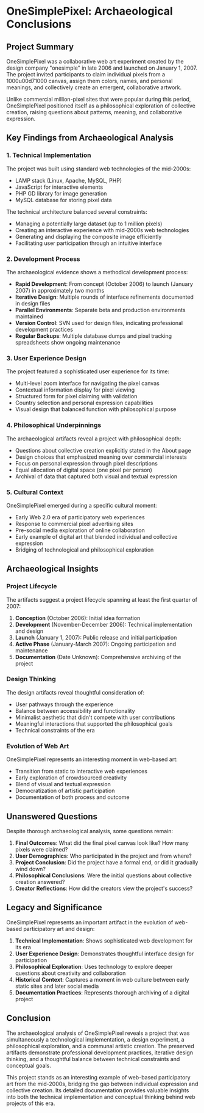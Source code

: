 # OneSimplePixel: Archaeological Conclusions

## Project Summary

OneSimplePixel was a collaborative web art experiment created by the design company "onesimple" in late 2006 and launched on January 1, 2007. The project invited participants to claim individual pixels from a 1000u00d71000 canvas, assign them colors, names, and personal meanings, and collectively create an emergent, collaborative artwork.

Unlike commercial million-pixel sites that were popular during this period, OneSimplePixel positioned itself as a philosophical exploration of collective creation, raising questions about patterns, meaning, and collaborative expression.

## Key Findings from Archaeological Analysis

### 1. Technical Implementation

The project was built using standard web technologies of the mid-2000s:

- LAMP stack (Linux, Apache, MySQL, PHP)
- JavaScript for interactive elements
- PHP GD library for image generation
- MySQL database for storing pixel data

The technical architecture balanced several constraints:

- Managing a potentially large dataset (up to 1 million pixels)
- Creating an interactive experience with mid-2000s web technologies
- Generating and displaying the composite image efficiently
- Facilitating user participation through an intuitive interface

### 2. Development Process

The archaeological evidence shows a methodical development process:

- **Rapid Development**: From concept (October 2006) to launch (January 2007) in approximately two months
- **Iterative Design**: Multiple rounds of interface refinements documented in design files
- **Parallel Environments**: Separate beta and production environments maintained
- **Version Control**: SVN used for design files, indicating professional development practices
- **Regular Backups**: Multiple database dumps and pixel tracking spreadsheets show ongoing maintenance

### 3. User Experience Design

The project featured a sophisticated user experience for its time:

- Multi-level zoom interface for navigating the pixel canvas
- Contextual information display for pixel viewing
- Structured form for pixel claiming with validation
- Country selection and personal expression capabilities
- Visual design that balanced function with philosophical purpose

### 4. Philosophical Underpinnings

The archaeological artifacts reveal a project with philosophical depth:

- Questions about collective creation explicitly stated in the About page
- Design choices that emphasized meaning over commercial interests
- Focus on personal expression through pixel descriptions 
- Equal allocation of digital space (one pixel per person)
- Archival of data that captured both visual and textual expression

### 5. Cultural Context

OneSimplePixel emerged during a specific cultural moment:

- Early Web 2.0 era of participatory web experiences
- Response to commercial pixel advertising sites
- Pre-social media exploration of online collaboration
- Early example of digital art that blended individual and collective expression
- Bridging of technological and philosophical exploration

## Archaeological Insights

### Project Lifecycle

The artifacts suggest a project lifecycle spanning at least the first quarter of 2007:

1. **Conception** (October 2006): Initial idea formation
2. **Development** (November-December 2006): Technical implementation and design
3. **Launch** (January 1, 2007): Public release and initial participation
4. **Active Phase** (January-March 2007): Ongoing participation and maintenance
5. **Documentation** (Date Unknown): Comprehensive archiving of the project

### Design Thinking

The design artifacts reveal thoughtful consideration of:

- User pathways through the experience
- Balance between accessibility and functionality
- Minimalist aesthetic that didn't compete with user contributions
- Meaningful interactions that supported the philosophical goals
- Technical constraints of the era

### Evolution of Web Art

OneSimplePixel represents an interesting moment in web-based art:

- Transition from static to interactive web experiences
- Early exploration of crowdsourced creativity
- Blend of visual and textual expression
- Democratization of artistic participation
- Documentation of both process and outcome

## Unanswered Questions

Despite thorough archaeological analysis, some questions remain:

1. **Final Outcomes**: What did the final pixel canvas look like? How many pixels were claimed?
2. **User Demographics**: Who participated in the project and from where?
3. **Project Conclusion**: Did the project have a formal end, or did it gradually wind down?
4. **Philosophical Conclusions**: Were the initial questions about collective creation answered?
5. **Creator Reflections**: How did the creators view the project's success?

## Legacy and Significance

OneSimplePixel represents an important artifact in the evolution of web-based participatory art and design:

1. **Technical Implementation**: Shows sophisticated web development for its era
2. **User Experience Design**: Demonstrates thoughtful interface design for participation
3. **Philosophical Exploration**: Uses technology to explore deeper questions about creativity and collaboration
4. **Historical Context**: Captures a moment in web culture between early static sites and later social media
5. **Documentation Practices**: Represents thorough archiving of a digital project

## Conclusion

The archaeological analysis of OneSimplePixel reveals a project that was simultaneously a technological implementation, a design experiment, a philosophical exploration, and a communal artistic creation. The preserved artifacts demonstrate professional development practices, iterative design thinking, and a thoughtful balance between technical constraints and conceptual goals.

This project stands as an interesting example of web-based participatory art from the mid-2000s, bridging the gap between individual expression and collective creation. Its detailed documentation provides valuable insights into both the technical implementation and conceptual thinking behind web projects of this era.